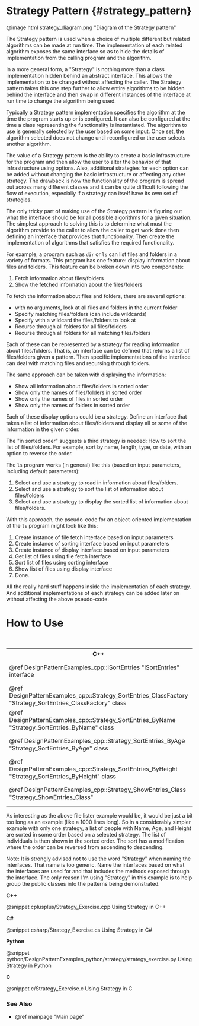 # Strategy Pattern {#strategy_pattern}

@image html strategy_diagram.png "Diagram of the Strategy pattern"

The Strategy pattern is used when a choice of multiple different but
related algorithms can be made at run time.  The implementation of each
related algorithm exposes the same interface so as to hide the details of
implementation from the calling program and the algorithm.

In a more general form, a "Strategy" is nothing more than a class
implementation hidden behind an abstract interface.  This allows the
implementation to be changed without affecting the caller.  The Strategy
pattern takes this one step further to allow entire algorithms to be
hidden behind the interface and then swap in different instances of the
interface at run time to change the algorithm being used.

Typically a Strategy pattern implementation specifies the algorithm at the
time the program starts up or is configured.  It can also be configured at
the time a class representing the functionality is instantiated.  The
algorithm to use is generally selected by the user based on some input.
Once set, the algorithm selected does not change until reconfigured or the
user selects another algorithm.

The value of a Strategy pattern is the ability to create a basic
infrastructure for the program and then allow the user to alter the
behavior of that infrastructure using options.  Also, additional strategies
for each option can be added without changing the basic infrastructure or
affecting any other strategy.  The drawback is now the functionality of the
program is spread out across many different classes and it can be quite
difficult following the flow of execution, especially if a strategy can
itself have its own set of strategies.

The only tricky part of making use of the Strategy pattern is figuring out
what the interface should be for all possible algorithms for a given
situation.  The simplest approach to solving this is to determine what must
the algorithm provide to the caller to allow the caller to get work done
then defining an interface that provides that functionality.  Then create
the implementation of algorithms that satisfies the required functionality.

For example, a program such as `dir` or `ls` can list files and folders in a
variety of formats.  This program has one feature: display information
about files and folders.  This feature can be broken down into two
components:

1. Fetch information about files/folders
2. Show the fetched information about the files/folders

To fetch the information about files and folders, there are several
options:
  - with no arguments, look at all files and folders in the current folder
  - Specify matching files/folders (can include wildcards)
  - Specify with a wildcard the files/folders to look at
  - Recurse through all folders for all files/folders
  - Recurse through all folders for all matching files/folders

Each of these can be represented by a strategy for reading information
about files/folders.  That is, an interface can be defined that returns a
list of files/folders given a pattern.  Then specific implementations of
the interface can deal with matching files and recursing through folders.

The same approach can be taken with displaying the information:
  - Show all information about files/folders in sorted order
  - Show only the names of files/folders in sorted order
  - Show only the names of files in sorted order
  - Show only the names of folders in sorted order

Each of these display options could be a strategy.  Define an interface
that takes a list of information about files/folders and display all or
some of the information in the given order. 

The "in sorted order" suggests a third strategy is needed: How to sort the
list of files/folders.  For example, sort by name, length, type, or date, with
an option to reverse the order.

The `ls` program works (in general) like this (based on input parameters,
including default parameters):
  1. Select and use a strategy to read in information about files/folders.
  2. Select and use a strategy to sort the list of information about
     files/folders
  3. Select and use a strategy to display the sorted list of information
     about files/folders.

With this approach, the pseudo-code for an object-oriented implementation of
the `ls` program might look like this:
  1. Create instance of file fetch interface based on input parameters
  2. Create instance of sorting interface based on input parameters
  3. Create instance of display interface based on input parameters
  4. Get list of files using file fetch interface
  5. Sort list of files using sorting interface
  6. Show list of files using display interface
  7. Done.

All the really hard stuff happens inside the implementation of each
strategy.  And additional implementations of each strategy can be added
later on without affecting the above pseudo-code.

# How to Use

<table>
<caption>Links to the Strategy classes and interfaces</caption>
<tr>
  <th>C++
  <th>C#
  <th>Python
  <th>C
<tr>
  <td>@ref DesignPatternExamples_cpp::ISortEntries "ISortEntries" interface
  <td>@ref DesignPatternExamples_csharp.ISortEntries "ISortEntries" interface
  <td>@ref DesignPatternExamples_python.strategy.strategy_sortentries_class.Strategy_SortEntries_ClassFactory "Strategy_SortEntries_ClassFactory" interface
  <td>&lt;Not Applicable&gt;
<tr>
  <td>@ref DesignPatternExamples_cpp::Strategy_SortEntries_ClassFactory "Strategy_SortEntries_ClassFactory" class
  <td>@ref DesignPatternExamples_csharp.ISortEntries "ISortEntries" interface
  <td>@ref DesignPatternExamples_python.strategy.strategy_sortentries_class.Strategy_SortEntries_ClassFactory "Strategy_SortEntries_ClassFactory" class
  <td>SortStrategy_Initialize()
<tr>
  <td>@ref DesignPatternExamples_cpp::Strategy_SortEntries_ByName "Strategy_SortEntries_ByName" class
  <td>@ref DesignPatternExamples_csharp.Strategy_SortEntries_ByName "Strategy_SortEntries_ByName" class
  <td>@ref DesignPatternExamples_python.strategy.strategy_sortentries_class.Strategy_SortEntries_ByName "Strategy_SortEntries_ByName" class
  <td>Sort_Entries()<br>
      _Compare_Name()
<tr>
  <td>@ref DesignPatternExamples_cpp::Strategy_SortEntries_ByAge "Strategy_SortEntries_ByAge" class
  <td>@ref DesignPatternExamples_csharp.Strategy_SortEntries_ByAge "Strategy_SortEntries_ByAge" class
  <td>@ref DesignPatternExamples_python.strategy.strategy_sortentries_class.Strategy_SortEntries_ByAge "Strategy_SortEntries_ByAge" class
  <td>Sort_Entries()<br>
      _Compare_Age()
<tr>
  <td>@ref DesignPatternExamples_cpp::Strategy_SortEntries_ByHeight "Strategy_SortEntries_ByHeight" class
  <td>@ref DesignPatternExamples_csharp.Strategy_SortEntries_ByHeight "Strategy_SortEntries_ByHeight" class
  <td>@ref DesignPatternExamples_python.strategy.strategy_sortentries_class.Strategy_SortEntries_ByHeight "Strategy_SortEntries_ByHeight" class
  <td>Sort_Entries()<br>
      _Compare_Height()
<tr>
  <td>@ref DesignPatternExamples_cpp::Strategy_ShowEntries_Class "Strategy_ShowEntries_Class"
  <td>@ref DesignPatternExamples_csharp.Strategy_ShowEntries_Class "Strategy_ShowEntries_Class" class
  <td>@ref DesignPatternExamples_python.strategy.strategy_showentries_class.Strategy_ShowEntries_Class "Strategy_ShowEntries_Class" class
  <td>Display_Entries()<br>
</table>

As interesting as the above file lister example would be, it would be just
a bit too long as an example (like a 1000 lines long).  So in a
considerably simpler example with only one strategy, a list of people with
Name, Age, and Height are sorted in some order based on a selected strategy.
The list of individuals is then shown in the sorted order.  The sort has a
modification where the order can be reversed from ascending to descending.

Note: It is strongly advised not to use the word "Strategy" when naming the
interfaces.  That name is too generic.  Name the interfaces based on what
the interfaces are used for and that includes the methods exposed through
the interface.  The only reason I'm using "Strategy" in this example is
to help group the public classes into the patterns being demonstrated.

__C++__

@snippet cplusplus/Strategy_Exercise.cpp Using Strategy in C++

__C#__

@snippet csharp/Strategy_Exercise.cs Using Strategy in C#

__Python__

@snippet python/DesignPatternExamples_python/strategy/strategy_exercise.py Using Strategy in Python

__C__

@snippet c/Strategy_Exercise.c Using Strategy in C

### See Also
- @ref mainpage "Main page"
